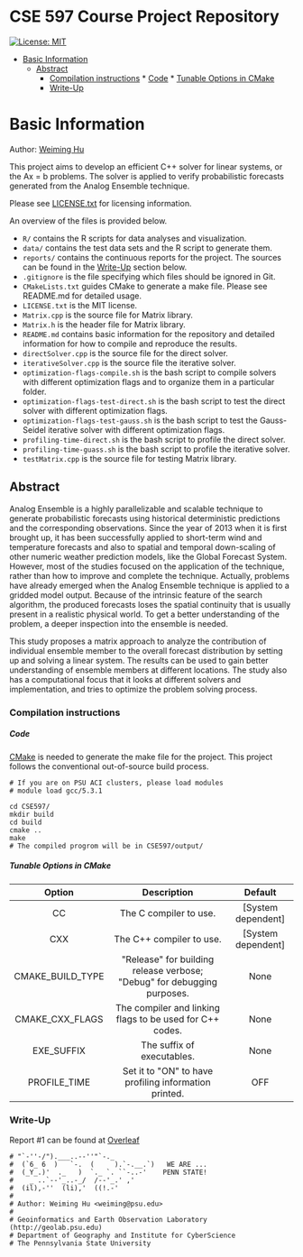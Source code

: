 # CSE 597 Course Project Repository

[![License: MIT](https://img.shields.io/badge/License-MIT-yellow.svg)](https://opensource.org/licenses/MIT)

* [Basic Information](#basic-information)
    * [Abstract](#abstract)
        * [Compilation instructions](#compilation-instructions)
                * [Code](#code)
                * [Tunable Options in CMake](#tunable-options-in-cmake)
        * [Write-Up](#write-up)

# Basic Information

Author: [Weiming Hu](https://weiming.ddns.net)

This project aims to develop an efficient C++ solver for linear systems, or the Ax = b problems. The solver is applied to verify probabilistic forecasts generated from the Analog Ensemble technique.

Please see [LICENSE.txt](https://github.com/Weiming-Hu/CSE597/blob/master/LICENSE.txt) for licensing information.

An overview of the files is provided below.

- `R/` contains the R scripts for data analyses and visualization.
- `data/` contains the test data sets and the R script to generate them.
- `reports/` contains the continuous reports for the project. The sources can be found in the [Write-Up](#write-up) section below.
- `.gitignore` is the file specifying which files should be ignored in Git.
- `CMakeLists.txt` guides CMake to generate a make file. Please see README.md for detailed usage.
- `LICENSE.txt` is the MIT license.
- `Matrix.cpp` is the source file for Matrix library.
- `Matrix.h` is the header file for Matrix library.
- `README.md` contains basic information for the repository and detailed information for how to compile and reproduce the results.
- `directSolver.cpp` is the source file for the direct solver.
- `iterativeSolver.cpp` is the source file the iterative solver.
- `optimization-flags-compile.sh` is the bash script to compile solvers with different optimization flags and to organize them in a particular folder.
- `optimization-flags-test-direct.sh` is the bash script to test the direct solver with different optimization flags.
- `optimization-flags-test-gauss.sh` is the bash script to test the Gauss-Seidel iterative solver with different optimization flags.
- `profiling-time-direct.sh` is the bash script to profile the direct solver.
- `profiling-time-guass.sh` is the bash script to profile the iterative solver.
- `testMatrix.cpp` is the source file for testing Matrix library.

## Abstract

Analog Ensemble is a highly parallelizable and scalable technique to generate probabilistic forecasts using historical deterministic predictions and the corresponding observations. Since the year of 2013 when it is first brought up, it has been successfully applied to short-term wind and temperature forecasts and also to spatial and temporal down-scaling of other numeric weather prediction models, like the Global Forecast System. However, most of the studies focused on the application of the technique, rather than how to improve and complete the technique. Actually, problems have already emerged when the Analog Ensemble technique is applied to a gridded model output. Because of the intrinsic feature of the search algorithm, the produced forecasts loses the spatial continuity that is usually present in a realistic physical world. To get a better understanding of the problem, a deeper inspection into the ensemble is needed.

This study proposes a matrix approach to analyze the contribution of individual ensemble member to the overall forecast distribution by setting up and solving a linear system. The results can be used to gain better understanding of ensemble members at different locations. The study also has a computational focus that it looks at different solvers and implementation, and tries to optimize the problem solving process.

### Compilation instructions

##### Code

[CMake](https://cmake.org/) is needed to generate the make file for the project. This project follows the conventional out-of-source build process.

```
# If you are on PSU ACI clusters, please load modules
# module load gcc/5.3.1 

cd CSE597/
mkdir build
cd build
cmake ..
make
# The compiled progrom will be in CSE597/output/
```

##### Tunable Options in CMake

|       Option       |                               Description                               |       Default      |
|:------------------:|:-----------------------------------------------------------------------:|:------------------:|
|         CC         |                          The C compiler to use.                         | [System dependent] |
|         CXX        |                         The C++ compiler to use.                        | [System dependent] |
| CMAKE\_BUILD\_TYPE | "Release" for building release verbose; "Debug" for debugging purposes. |        None        |
| CMAKE\_CXX\_FLAGS  |        The compiler and linking flags to be used for C++ codes.         |        None        |
|     EXE\_SUFFIX    |                        The suffix of executables.                       |        None        |
|    PROFILE\_TIME   |          Set it to "ON" to have profiling information printed.          |         OFF        |


### Write-Up

Report #1 can be found at [Overleaf](https://v2.overleaf.com/read/xwwrxgnxptdm)

```
# "`-''-/").___..--''"`-._
#  (`6_ 6  )   `-.  (     ).`-.__.`)   WE ARE ...
#  (_Y_.)'  ._   )  `._ `. ``-..-'    PENN STATE!
#    _ ..`--'_..-_/  /--'_.' ,'
#  (il),-''  (li),'  ((!.-'
# 
# Author: Weiming Hu <weiming@psu.edu>
#         
# Geoinformatics and Earth Observation Laboratory (http://geolab.psu.edu)
# Department of Geography and Institute for CyberScience
# The Pennsylvania State University
```
